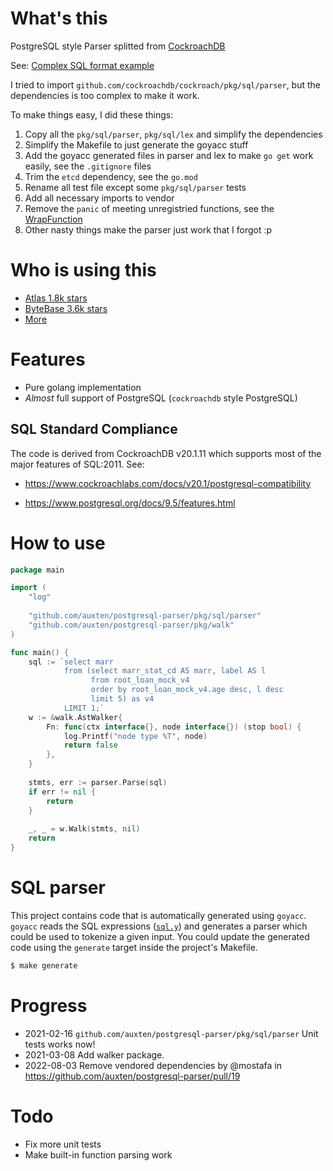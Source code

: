 # What's this
PostgreSQL style Parser splitted from [CockroachDB](https://github.com/cockroachdb/cockroach)

See: [Complex SQL format example](example/format/format.go)

I tried to import `github.com/cockroachdb/cockroach/pkg/sql/parser`, but the dependencies is too complex to make it work. 

To make things easy, I did these things:

1. Copy all the `pkg/sql/parser`, `pkg/sql/lex` and simplify the dependencies
2. Simplify the Makefile to just generate the goyacc stuff
3. Add the goyacc generated files in parser and lex to make `go get` work easily, see the `.gitignore` files
4. Trim the `etcd` dependency, see the `go.mod`
5. Rename all test file except some `pkg/sql/parser` tests
6. Add all necessary imports to vendor
7. Remove the `panic` of meeting unregistried functions, see the [WrapFunction](pkg/sql/sem/tree/function_name.go#L67)
8. Other nasty things make the parser just work that I forgot :p

# Who is using this

- [Atlas 1.8k stars](https://github.com/ariga/atlas)
- [ByteBase 3.6k stars](https://github.com/bytebase/bytebase)
- [More](https://github.com/auxten/postgresql-parser/network/dependents)

# Features
- Pure golang implementation
- *Almost* full support of PostgreSQL (`cockroachdb` style PostgreSQL)

## SQL Standard Compliance

The code is derived from CockroachDB v20.1.11 which supports most of the major features of SQL:2011. See:

- https://www.cockroachlabs.com/docs/v20.1/postgresql-compatibility

- https://www.postgresql.org/docs/9.5/features.html

# How to use

```go
package main

import (
	"log"
	
	"github.com/auxten/postgresql-parser/pkg/sql/parser"
	"github.com/auxten/postgresql-parser/pkg/walk"
)

func main() {
	sql := `select marr
			from (select marr_stat_cd AS marr, label AS l
				  from root_loan_mock_v4
				  order by root_loan_mock_v4.age desc, l desc
				  limit 5) as v4
			LIMIT 1;`
	w := &walk.AstWalker{
		Fn: func(ctx interface{}, node interface{}) (stop bool) {
			log.Printf("node type %T", node)
			return false
		},
	}
	
	stmts, err := parser.Parse(sql)
	if err != nil {
		return
	}
	
	_, _ = w.Walk(stmts, nil)
	return
}

```

# SQL parser

This project contains code that is automatically generated using `goyacc`.
`goyacc` reads the SQL expressions ([`sql.y`](https://github.com/auxten/postgresql-parser/blob/main/pkg/sql/parser/sql.y)) and generates a parser which could be used to tokenize a given input.
You could update the generated code using the `generate` target inside the project's Makefile.

```bash
$ make generate
```

# Progress
- 2021-02-16 `github.com/auxten/postgresql-parser/pkg/sql/parser` Unit tests works now!
- 2021-03-08 Add walker package.
- 2022-08-03 Remove vendored dependencies by @mostafa in https://github.com/auxten/postgresql-parser/pull/19

# Todo
- Fix more unit tests
- Make built-in function parsing work
